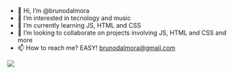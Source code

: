 - 👋 Hi, I’m @brunodalmora
- 👀 I’m interested in tecnology and music
- 🌱 I’m currently learning JS, HTML and CSS
- 💞️ I’m looking to collaborate on projects involving JS, HTML and CSS and more
- 📫 How to reach me? EASY! brunodalmora@gmail.com


<img src="https://github-readme-stats.vercel.app/api/top-langs/?username=dalmora&layout=compact&langs_count=7&theme=dracula"></img>
<!---
dalmora/dalmora is a ✨ special ✨ repository because its `README.md` (this file) appears on your GitHub profile.
You can click the Preview link to take a look at your changes.
--->
